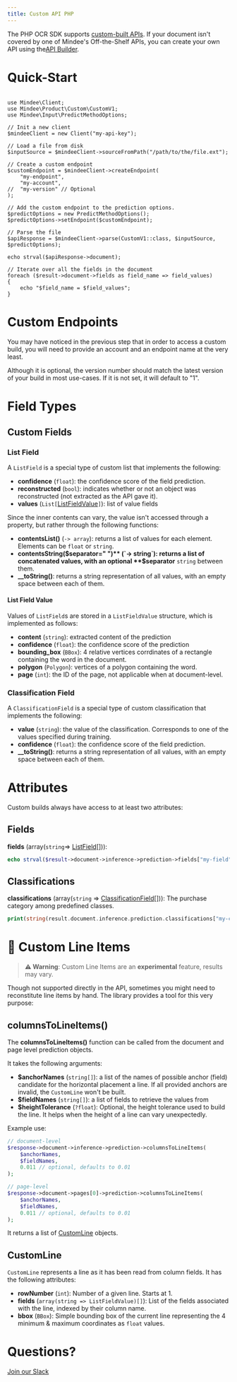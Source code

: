 ```yaml
---
title: Custom API PHP
---
```

The PHP OCR SDK supports [custom-built APIs](https://developers.mindee.com/docs/build-your-first-document-parsing-api).
If your document isn't covered by one of Mindee's Off-the-Shelf APIs, you can create your own API using the[API Builder](https://platform.mindee.com/api-builder).

# Quick-Start

```php<?php

use Mindee\Client;
use Mindee\Product\Custom\CustomV1;
use Mindee\Input\PredictMethodOptions;

// Init a new client
$mindeeClient = new Client("my-api-key");

// Load a file from disk
$inputSource = $mindeeClient->sourceFromPath("/path/to/the/file.ext");

// Create a custom endpoint
$customEndpoint = $mindeeClient->createEndpoint(
    "my-endpoint",
    "my-account",
//  "my-version" // Optional
);

// Add the custom endpoint to the prediction options.
$predictOptions = new PredictMethodOptions();
$predictOptions->setEndpoint($customEndpoint);

// Parse the file
$apiResponse = $mindeeClient->parse(CustomV1::class, $inputSource, $predictOptions);

echo strval($apiResponse->document);

// Iterate over all the fields in the document
foreach ($result->document->fields as field_name => field_values)
{
    echo "$field_name = $field_values";
}
```

# Custom Endpoints

You may have noticed in the previous step that in order to access a custom build, you will need to provide an account and an endpoint name at the very least.

Although it is optional, the version number should match the latest version of your build in most use-cases.
If it is not set, it will default to "1".


# Field Types

## Custom Fields

### List Field

A `ListField` is a special type of custom list that implements the following:

* **confidence** (`float`): the confidence score of the field prediction.
* **reconstructed** (`bool`): indicates whether or not an object was reconstructed (not extracted as the API gave it).
* **values** (`List[`[ListFieldValue](#list-field-value)`]`): list of value fields

Since the inner contents can vary, the value isn't accessed through a property, but rather through the following functions:
* **contentsList()** (`-> array`): returns a list of values for each element. Elements can be `float` or `string`.
* **contentsString($separator=" ")** (`-> string`): returns a list of concatenated values, with an optional **$separator** `string` between them.
* **__toString()**: returns a string representation of all values, with an empty space between each of them.


#### List Field Value

Values of `ListField`s are stored in a `ListFieldValue` structure, which is implemented as follows:
* **content** (`string`): extracted content of the prediction
* **confidence** (`float`): the confidence score of the prediction
* **bounding_box** (`BBox`): 4 relative vertices corrdinates of a rectangle containing the word in the document.
* **polygon** (`Polygon`): vertices of a polygon containing the word.
* **page** (`int`): the ID of the page, not applicable when at document-level.


### Classification Field

A `ClassificationField` is a special type of custom classification that implements the following:

* **value** (`string`): the value of the classification. Corresponds to one of the values specified during training.
* **confidence** (`float`): the confidence score of the field prediction.
* **__toString()**: returns a string representation of all values, with an empty space between each of them.

# Attributes

Custom builds always have access to at least two attributes:

## Fields

**fields** (array(`string`=> [ListField](#list-field)[])):

```php
echo strval($result->document->inference->prediction->fields["my-field"]);
```

## Classifications

**classifications** (array(`string` => [ClassificationField](#classification-field)[])): The purchase category among predefined classes.

```php
print(string(result.document.inference.prediction.classifications["my-classification"]))
```


# 🧪 Custom Line Items

> **⚠️ Warning**: Custom Line Items are an **experimental** feature, results may vary.


Though not supported directly in the API, sometimes you might need to reconstitute line items by hand.
The library provides a tool for this very purpose:

## columnsToLineItems()
The **columnsToLineItems()** function can be called from the document and page level prediction objects.

It takes the following arguments:

* **$anchorNames** (`string[]`): a list of the names of possible anchor (field) candidate for the horizontal placement a line. If all provided anchors are invalid, the `CustomLine` won't be built.
* **$fieldNames** (`string[]`): a list of fields to retrieve the values from
* **$heightTolerance** (`?float`): Optional, the height tolerance used to build the line. It helps when the height of a line can vary unexpectedly.

Example use:

```php
// document-level
$response->document->inference->prediction->columnsToLineItems(
    $anchorNames,
    $fieldNames,
    0.011 // optional, defaults to 0.01
);

// page-level
$response->document->pages[0]->prediction->columnsToLineItems(
    $anchorNames,
    $fieldNames,
    0.011 // optional, defaults to 0.01
);
```

It returns a list of [CustomLine](#CustomLine) objects.

## CustomLine

`CustomLine` represents a line as it has been read from column fields. It has the following attributes:

* **rowNumber** (`int`): Number of a given line. Starts at 1.
* **fields** (`array(string => ListFieldValue)[]`): List of the fields associated with the line, indexed by their column name.
* **bbox** (`BBox`): Simple bounding box of the current line representing the 4 minimum & maximum coordinates as `float` values.


# Questions?

[Join our Slack](https://join.slack.com/t/mindee-community/shared_invite/zt-1jv6nawjq-FDgFcF2T5CmMmRpl9LLptw)
